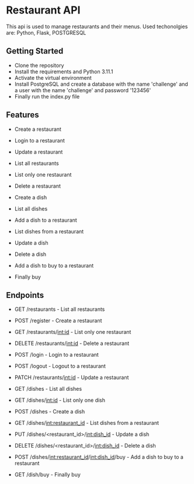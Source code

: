 # Restaurant API

This api is used to manage restaurants and their menus.
Used techonolgies are: Python, Flask, POSTGRESQL

## Getting Started
- Clone the repository
- Install the requirements and Python 3.11.1
- Activate the virtual environment
- Install PostgreSQL and create a database with the name 'challenge' and a user with the name 'challenge' and password '123456'
- Finally run the index.py file

## Features

- Create a restaurant
- Login to a restaurant
- Update a restaurant
- List all restaurants
- List only one restaurant
- Delete a restaurant

- Create a dish
- List all dishes
- Add a dish to a restaurant
- List dishes from a restaurant
- Update a dish
- Delete a dish
- Add a dish to buy to a restaurant
- Finally buy

## Endpoints
- GET /restaurants - List all restaurants
- POST /register - Create a restaurant
- GET /restaurants/<int:id> - List only one restaurant
- DELETE /restaurants/<int:id> - Delete a restaurant
- POST /login - Login to a restaurant
- POST /logout - Logout to a restaurant
- PATCH /restaurants/<int:id> - Update a restaurant

- GET /dishes - List all dishes
- GET /dishes/<int:id> - List only one dish
- POST /dishes - Create a dish
- GET /dishes/<int:restaurant_id> - List dishes from a restaurant
- PUT /dishes/<restaurant_id>/<int:dish_id> - Update a dish
- DELETE /dishes/<restaurant_id>/<int:dish_id> - Delete a dish
- POST /dishes/<int:restaurant_id>/<int:dish_id>/buy - Add a dish to buy to a restaurant
- GET /dish/buy - Finally buy